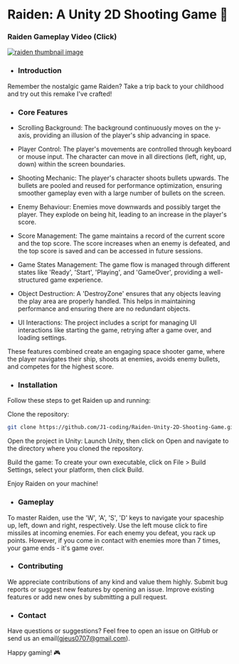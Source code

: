 # Raiden: A Unity 2D Shooting Game 🚀

### Raiden Gameplay Video (Click)
<a href="https://youtu.be/aI9E4yKLZ2Y">
<img src="http://img.youtube.com/vi/aI9E4yKLZ2Y/maxresdefault.jpg" alt="raiden thumbnail image">
</a>

* ### Introduction
Remember the nostalgic game Raiden? Take a trip back to your childhood and try out this remake I've crafted!

+ ### Core Features
 + Scrolling Background: The background continuously moves on the y-axis, providing an illusion of the player's ship advancing in space.

 + Player Control: The player's movements are controlled through keyboard or mouse input. The character can move in all directions (left, right, up, down) within the screen boundaries.

 + Shooting Mechanic: The player's character shoots bullets upwards. The bullets are pooled and reused for performance optimization, ensuring smoother gameplay even with a large number of bullets on the screen.

 + Enemy Behaviour: Enemies move downwards and possibly target the player. They explode on being hit, leading to an increase in the player's score.

 + Score Management: The game maintains a record of the current score and the top score. The score increases when an enemy is defeated, and the top score is saved and can be accessed in future sessions.

 + Game States Management: The game flow is managed through different states like 'Ready', 'Start', 'Playing', and 'GameOver', providing a well-structured game experience.

 + Object Destruction: A 'DestroyZone' ensures that any objects leaving the play area are properly handled. This helps in maintaining performance and ensuring there are no redundant objects.

 + UI Interactions: The project includes a script for managing UI interactions like starting the game, retrying after a game over, and loading settings.

These features combined create an engaging space shooter game, where the player navigates their ship, shoots at enemies, avoids enemy bullets, and competes for the highest score.

* ### Installation
Follow these steps to get Raiden up and running:

Clone the repository:
```bash
git clone https://github.com/J1-coding/Raiden-Unity-2D-Shooting-Game.git
```
Open the project in Unity: Launch Unity, then click on Open and navigate to the directory where you cloned the repository.

Build the game: To create your own executable, click on File > Build Settings, select your platform, then click Build.

Enjoy Raiden on your machine!


* ### Gameplay
To master Raiden, use the 'W', 'A', 'S', 'D' keys to navigate your spaceship up, left, down and right, respectively. Use the left mouse click to fire missiles at incoming enemies. For each enemy you defeat, you rack up points. However, if you come in contact with enemies more than 7 times, your game ends - it's game over.

* ### Contributing
We appreciate contributions of any kind and value them highly.
Submit bug reports or suggest new features by opening an issue.
Improve existing features or add new ones by submitting a pull request.

* ### Contact
Have questions or suggestions? Feel free to open an issue on GitHub or send us an email(gjeus0707@gmail.com).

Happy gaming! 🎮
